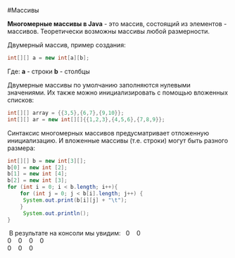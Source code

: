 #Массивы 

**Многомерные массивы в Java** - это массив, состоящий из элементов - массивов. Теоретически возможны массивы любой размерности.

Двумерный массив, пример создания:
```Java
int[][] a = new int[a][b];
```
Где:
**a** - строки 
**b** - столбцы

Двумерные массивы по умолчанию заполняются нулевыми значениями. Их также можно инициализировать с помощью вложенных списков:
```Java
int[][] array = {{3,5},{6,7},{9,10}};
int[][] ar = new int[][]{{1,2,3},{4,5,6},{7,8,9}};
```

Синтаксис многомерных массивов предусматривает отложенную инициализацию. И вложенные массивы (т.е. строки) могут быть разного размера:
```Java
int[][] b = new int[3][];
b[0] = new int [2];
b[1] = new int [4];
b[2] = new int [3];
for (int i = 0; i < b.length; i++){
    for (int j = 0; j < b[i].length; j++) {
     System.out.print(b[i][j] + "\t");
    }
     System.out.println();
}
```
 В результате на консоли мы увидим:
 
0    0      
0    0    0    0      
0    0    0